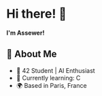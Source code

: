 # Hi there! 👋  
**I'm Assewer!**  

## 🚀 About Me
- 🌟 42 Student | AI Enthusiast  
- 🧠 Currently learning: C 
- 🌍 Based in Paris, France  
